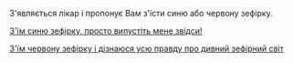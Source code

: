 З'являється лікар і пропонує Вам з'їсти синю або червону зефірку.

[З'їм синю зефірку, просто випустіть мене звідси!](call-a-doctor/pills/blue-pill.md)

[З'їм червону зефірку і дізнаюся усю правду про дивний зефірний світ](call-a-doctor/pills/red-pill.md)